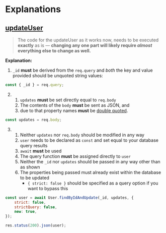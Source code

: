 # Explanations

## [updateUser](database/controllers.js)

> The code for the updateUser as it works now, needs to be executed **exactly** as is — **changing any one part will likely require _almost_ everything else to change as well.**

**Explanation:**

1. `_id` **must** be derived from the `req.query` and _both_ the key and value provided should be unquoted string values:

```javascript
const { _id } = req.query;
```

2.  1.  `updates` **must** be set directly equal to `req.body`
    2.  The contents of the `body` **must** be sent as JSON, and
    3.  due to that property names **must** be [double quoted](.).

```javascript
const updates = req.body;
```

3.  1.  Neither `updates` nor `req.body` should be modified in any way
    2.  `user` needs to be declared as `const` and set equal to your database query results
    3.  `await` **must** be used
    4.  The query function **must** be assigned directly to `user`
    5.  Neither the `_id` nor `updates` should be passed in any way other than as shown
    6.  The properties being passed must already exist within the database to be updated
        -   `{ strict: false }` should be specified as a query option if you want to bypass this

```javascript
const user = await User.findByIdAndUpdate(_id, updates, {
	strict: false,
	strictQuery: false,
	new: true,
});

res.status(200).json(user);
```
